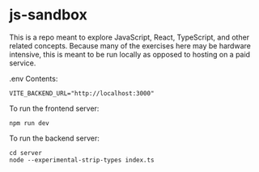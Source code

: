 # js-sandbox

This is a repo meant to explore JavaScript, React, TypeScript, and other related concepts. Because many of the exercises here may be hardware intensive, this is meant to be run locally as opposed to hosting on a paid service.

.env Contents:

```
VITE_BACKEND_URL="http://localhost:3000"
```

To run the frontend server:

```
npm run dev
```

To run the backend server:

```
cd server
node --experimental-strip-types index.ts
```

